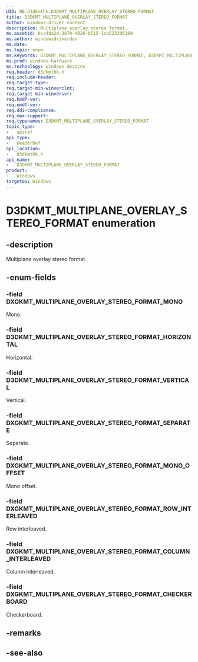 ```yaml
---
UID: NE:d3dkmthk.D3DKMT_MULTIPLANE_OVERLAY_STEREO_FORMAT
title: D3DKMT_MULTIPLANE_OVERLAY_STEREO_FORMAT
author: windows-driver-content
description: Multiplane overlay stereo format.
ms.assetid: bca4da2d-3870-4026-b515-1cb523306360
ms.author: windowsdriverdev
ms.date: 
ms.topic: enum
ms.keywords: D3DKMT_MULTIPLANE_OVERLAY_STEREO_FORMAT, D3DKMT_MULTIPLANE_OVERLAY_STEREO_FORMAT, 
ms.prod: windows-hardware
ms.technology: windows-devices
req.header: d3dkmthk.h
req.include-header:
req.target-type:
req.target-min-winverclnt:
req.target-min-winversvr:
req.kmdf-ver:
req.umdf-ver:
req.ddi-compliance:
req.max-support:
req.typenames: D3DKMT_MULTIPLANE_OVERLAY_STEREO_FORMAT
topic_type: 
-	apiref
api_type: 
-	HeaderDef
api_location: 
-	d3dkmthk.h
api_name: 
-	D3DKMT_MULTIPLANE_OVERLAY_STEREO_FORMAT
product:
-	Windows
targetos: Windows
---
```


# D3DKMT_MULTIPLANE_OVERLAY_STEREO_FORMAT enumeration

## -description

Multiplane overlay stereo format.

## -enum-fields

### -field DXGKMT_MULTIPLANE_OVERLAY_STEREO_FORMAT_MONO 

Mono.

### -field D3DKMT_MULTIPLANE_OVERLAY_STEREO_FORMAT_HORIZONTAL 

Horizontal.

### -field D3DKMT_MULTIPLANE_OVERLAY_STEREO_FORMAT_VERTICAL 

Vertical.

### -field DXGKMT_MULTIPLANE_OVERLAY_STEREO_FORMAT_SEPARATE 

Separate.

### -field DXGKMT_MULTIPLANE_OVERLAY_STEREO_FORMAT_MONO_OFFSET 

Mono offset.

### -field DXGKMT_MULTIPLANE_OVERLAY_STEREO_FORMAT_ROW_INTERLEAVED 

Row interleaved.

### -field DXGKMT_MULTIPLANE_OVERLAY_STEREO_FORMAT_COLUMN_INTERLEAVED 

Column interleaved.

### -field DXGKMT_MULTIPLANE_OVERLAY_STEREO_FORMAT_CHECKERBOARD 

Checkerboard.

## -remarks

## -see-also
